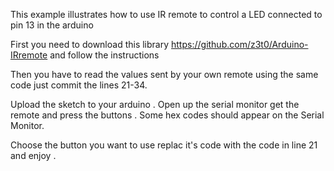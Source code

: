 This example illustrates how to use IR remote
to control a LED connected to pin 13 in the arduino 

First you need to download this library 
https://github.com/z3t0/Arduino-IRremote
and follow the instructions 

Then you have to read the values sent by your own remote
using the same code just commit the lines 21-34.

Upload the sketch to your arduino . Open up the serial monitor
get the remote and press the buttons .
Some hex codes should appear on the Serial Monitor.

Choose the button you want to use replac it's code with the code 
in line 21 and enjoy .

